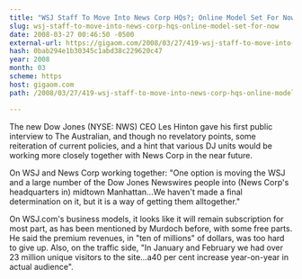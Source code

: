 ```yaml
---
title: "WSJ Staff To Move Into News Corp HQs?; Online Model Set For Now"
slug: wsj-staff-to-move-into-news-corp-hqs-online-model-set-for-now
date: 2008-03-27 00:46:50 -0500
external-url: https://gigaom.com/2008/03/27/419-wsj-staff-to-move-into-news-corp-hqs-online-model-set-for-now/
hash: 0bab294e1b30345c1abd38c229620c47
year: 2008
month: 03
scheme: https
host: gigaom.com
path: /2008/03/27/419-wsj-staff-to-move-into-news-corp-hqs-online-model-set-for-now/

---
```


The new Dow Jones (NYSE: NWS) CEO Les Hinton gave his first public interview to The Australian, and though no revelatory points, some reiteration of current policies, and a hint that various DJ units would be working more closely together with News Corp in the near future.



On WSJ and News Corp working together: "One option is moving the WSJ and a large number of the Dow Jones Newswires people into (News Corp's headquarters in) midtown Manhattan...We haven't made a final determination on it, but it is a way of getting them alltogether."



On WSJ.com's business models, it looks like it will remain subscription for most part, as has been mentioned by Murdoch before, with some free parts. He said the premium revenues, in "ten of millions" of dollars, was too hard to give up. Also, on the traffic side, "In January and February we had over 23 million unique visitors to the site...a40 per cent increase year-on-year in actual audience".
